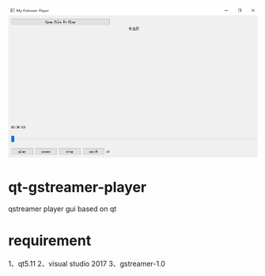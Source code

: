![Image text](https://github.com/FYPYTHON/qt-gstreamer-player/blob/master/img/demo.png)
# qt-gstreamer-player
qstreamer player gui based on qt
# requirement
1、qt5.11
2、visual studio 2017
3、gstreamer-1.0

